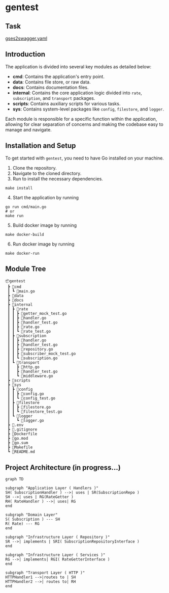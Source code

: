 # gentest

## Task

[gses2swagger.yaml](docs%2Fgses2swagger.yaml)

## Introduction

The application is divided into several key modules as detailed below:

- **cmd**: Contains the application's entry point.
- **data**: Contains file store, or raw data.
- **docs**: Contains documentation files.
- **internal**: Contains the core application logic divided into `rate`, `subscription`, and `transport` packages.
- **scripts**: Contains auxiliary scripts for various tasks.
- **sys**: Contains system-level packages like `config`, `filestore`, and `logger`.

Each module is responsible for a specific function within the application, allowing for clear separation of concerns and
making the codebase easy to manage and navigate.

## Installation and Setup

To get started with `gentest`, you need to have Go installed on your machine.

1. Clone the repository.
2. Navigate to the cloned directory.
3. Run to install the necessary dependencies.

```shell
make install
```

4. Start the application by running

```shell
go run cmd/main.go
# or
make run
```

5. Build docker image by running

```shell
make docker-build
 ``` 

6. Run docker image by running

```shell
make docker-run
 ```  

## Module Tree

```
📦gentest
 ┣ 📂cmd
 ┃ ┗ 📜main.go
 ┣ 📂data
 ┣ 📂docs
 ┣ 📂internal
 ┃ ┣ 📂rate
 ┃ ┃ ┣ 📜getter_mock_test.go
 ┃ ┃ ┣ 📜handler.go
 ┃ ┃ ┣ 📜handler_test.go
 ┃ ┃ ┣ 📜rate.go
 ┃ ┃ ┗ 📜rate_test.go
 ┃ ┣ 📂subscription
 ┃ ┃ ┣ 📜handler.go
 ┃ ┃ ┣ 📜handler_test.go
 ┃ ┃ ┣ 📜repository.go
 ┃ ┃ ┣ 📜subscriber_mock_test.go
 ┃ ┃ ┗ 📜subscription.go
 ┃ ┗ 📂transport
 ┃   ┣ 📜http.go
 ┃   ┣ 📜handler_test.go
 ┃   ┗ 📜middleware.go
 ┣ 📂scripts
 ┣ 📂sys
 ┃ ┣ 📂config
 ┃ ┃ ┣ 📜config.go
 ┃ ┃ ┗ 📜config_test.go
 ┃ ┣ 📂filestore
 ┃ ┃ ┣ 📜filestore.go
 ┃ ┃ ┗ 📜filestore_test.go
 ┃ ┗ 📂logger
 ┃   ┗ 📜logger.go
 ┣ 📜.env
 ┣ 📜.gitignore
 ┣ 📜Dockerfile
 ┣ 📜go.mod
 ┣ 📜go.sum
 ┣ 📜Makefile
 ┗ 📜README.md
```

## Project Architecture (in progress...)

```mermaid
graph TD

subgraph "Application Layer ( Handlers )"
SH( SubscriptionHandler ) -->| uses | SR(SubscriptionRepo )
SH -->| uses | RG(RateGetter )
RH( RateHandler ) -->| uses| RG
end

subgraph "Domain Layer"
S( Subscription ) --- SH
R( Rate) --- RG
end

subgraph "Infrastructure Layer ( Repository )"
SR -->| implements | SRI( SubscriptionRepositoryInterface )
end

subgraph "Infrastructure Layer ( Services )"
RG -->| implements| RGI( RateGetterInterface )
end

subgraph "Transport Layer ( HTTP )"
HTTPHandler1 -->|routes to | SH
HTTPHandler2 -->| routes to| RH
end

```
